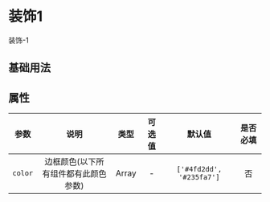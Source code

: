 <!-- 加载 demo 组件 start -->
<script setup>
import demo from './demo.vue'
</script>
<!-- 加载 demo 组件 end -->

<!-- 正文开始 -->

# 装饰1

装饰-1

## 基础用法
<Preview comp-name="Decoration1" demo-name="demo">
  <demo />
</Preview>

## 属性
参数 | 说明 | 类型 | 可选值 | 默认值 | 是否必填
:-: | :-: | :-: | :-: | :-: | :-:
`color` | 边框颜色(以下所有组件都有此颜色参数) | Array | - | `['#4fd2dd', '#235fa7']` | 否 
